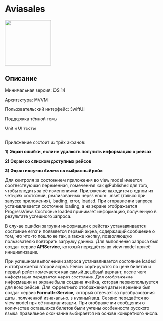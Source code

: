 # Aviasales
<img width="150" src="https://media2.giphy.com/media/v1.Y2lkPTc5MGI3NjExbnl0ZTNsMGtieWM2a3U2OXUxdWx6Zm5zcTB3eDc4ZHhkMHk0aHczaiZlcD12MV9pbnRlcm5hbF9naWZfYnlfaWQmY3Q9cw/54Y4gr8FntNzXGbWxT/giphy.gif"/>

## Описание

Минимальная версия: iOS 14

Архитектура: MVVM

Пользовательский интерфейс: SwiftUI

Поддержка тёмной темы

Unit и UI тесты

##

Приложение состоит из трёх экранов:

<b> 1) Экран ошибки, если не удалость получить информацию о рейсах </b>

<b> 2) Экран со списком доступных рейсов </b>

<b> 3) Экран покупки билета на выбранный рейс </b>

Для контроля за состоянием приложения во view model имеется соотвествующая переменная, помеченная как @Published для того, чтобы следить за её изменениями. Приложение находится в одном из четырёх состояний, реализованных через enum: unset (только при запуске приложения), loading, error, loaded. При отправлении запроса устанавливается состояние loading, а на экране отображается ProgressView. Состояние loaded принимает информацию, полученную в результате успешного запроса.

В случае ошибки загрузки информации о рейстах устанавливается состояние error и появляется первый экрна, содержащий сообщение о том, что что-то пошло не так, а также кнопку, позволяющую пользователю повторить загрузку данных. Для выполнения запроса был создан сервис <b>APIService</b>, который передаётся во view model при её инициализации.

При успешном выполнении запроса устанавливается состояние loaded и отображается второй экрна. Рейсы сортируются по цене билетов и первый рейст помечается как самый дешёвый вариант, после чего информация передается через состояние. Для отображение информации на экране была создана ячейка, которая переиспользуется для всех рейсов. Для корректного отображения даты и времени был создан сервис <b>FormatterService</b>, который отвечает за преобразования даты, полученной изначально, в нужный вид. Сервис передаётся во view model при её инициализации. При отображении сообщения о количестве оставшихся билетов были учтены особенности русского языка: правильное окончание выбирается на основе конкретного числа.











